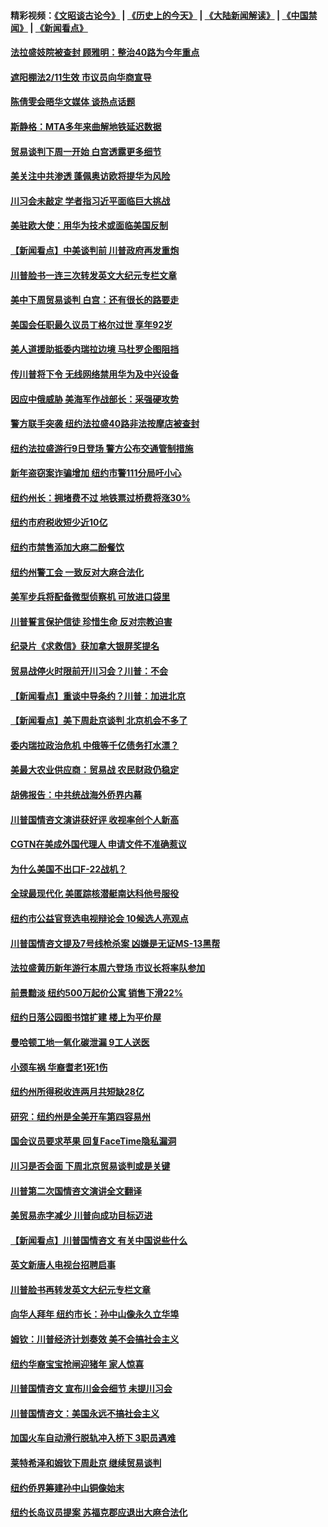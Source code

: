 #### 精彩视频：[《文昭谈古论今》](http://45.32.25.56/wenzhao) | [《历史上的今天》](http://45.32.25.56/today-in-history) | [《大陆新闻解读》](http://45.32.25.56/ntdtv-comedy) | [《中国禁闻》](http://45.32.25.56/ntdtv-news) | [《新闻看点》](http://45.32.25.56/news-insight) 

 #### [法拉盛妓院被查封 顾雅明：整治40路为今年重点](../pages/nsc412/n11033697.md?t=02090659) 

#### [遮阳棚法2/11生效 市议员向华商宣导](../pages/nsc412/n11033711.md?t=02090659) 

#### [陈倩雯会晤华文媒体 谈热点话题](../pages/nsc412/n11033718.md?t=02090659) 

#### [斯静格：MTA多年来曲解地铁延迟数据](../pages/nsc412/n11033725.md?t=02090659) 

#### [贸易谈判下周一开始 白宫透露更多细节](../pages/nsc412/n11033359.md?t=02090659) 

#### [美关注中共渗透 蓬佩奥访欧将提华为风险](../pages/nsc412/n11032871.md?t=02090659) 

#### [川习会未敲定 学者指习近平面临巨大挑战](../pages/nsc412/n11032752.md?t=02090659) 

#### [美驻欧大使：用华为技术或面临美国反制](../pages/nsc412/n11033036.md?t=02090659) 

#### [【新闻看点】中美谈判前 川普政府再发重炮](../pages/nsc412/n11032676.md?t=02090659) 

#### [川普脸书一连三次转发英文大纪元专栏文章](../pages/nsc412/n11032874.md?t=02090659) 

#### [美中下周贸易谈判 白宫：还有很长的路要走](../pages/nsc412/n11032579.md?t=02090659) 

#### [美国会任职最久议员丁格尔过世 享年92岁](../pages/nsc412/n11032542.md?t=02090659) 

#### [美人道援助抵委内瑞拉边境 马杜罗企图阻挡](../pages/nsc412/n11032425.md?t=02090659) 

#### [传川普将下令 无线网络禁用华为及中兴设备](../pages/nsc412/n11031804.md?t=02090659) 

#### [因应中俄威胁 美海军作战部长：采强硬攻势](../pages/nsc412/n11032214.md?t=02090659) 

#### [警方联手突袭 纽约法拉盛40路非法按摩店被查封](../pages/nsc412/n11031874.md?t=02090659) 

#### [纽约法拉盛游行9日登场 警方公布交通管制措施](../pages/nsc412/n11031884.md?t=02090659) 

#### [新年盗窃案诈骗增加 纽约市警111分局吁小心](../pages/nsc412/n11031868.md?t=02090659) 

#### [纽约州长：拥堵费不过 地铁票过桥费将涨30%](../pages/nsc412/n11031922.md?t=02090659) 

#### [纽约市府税收短少近10亿](../pages/nsc412/n11031890.md?t=02090659) 

#### [纽约市禁售添加大麻二酚餐饮](../pages/nsc412/n11031907.md?t=02090659) 

#### [纽约州警工会 一致反对大麻合法化](../pages/nsc412/n11031910.md?t=02090659) 

#### [美军步兵将配备微型侦察机 可放进口袋里](../pages/nsc412/n11031966.md?t=02090659) 

#### [川普誓言保护信徒 珍惜生命 反对宗教迫害](../pages/nsc412/n11031507.md?t=02090659) 

#### [纪录片《求救信》获加拿大银屏奖提名](../pages/nsc412/n11031336.md?t=02090659) 

#### [贸易战停火时限前开川习会？川普：不会](../pages/nsc412/n11031036.md?t=02090659) 

#### [【新闻看点】重谈中导条约？川普：加进北京](../pages/nsc412/n11031006.md?t=02090659) 

#### [【新闻看点】美下周赴京谈判 北京机会不多了](../pages/nsc412/n11030801.md?t=02090659) 

#### [委内瑞拉政治危机 中俄等千亿债务打水漂？](../pages/nsc412/n11030947.md?t=02090659) 

#### [美最大农业供应商：贸易战 农民财政仍稳定](../pages/nsc412/n11031011.md?t=02090659) 

#### [胡佛报告：中共统战海外侨界内幕](../pages/nsc412/n11030735.md?t=02090659) 

#### [川普国情咨文演讲获好评 收视率创个人新高](../pages/nsc412/n11029891.md?t=02090659) 

#### [CGTN在美成外国代理人 申请文件不准确惹议](../pages/nsc412/n11028976.md?t=02090659) 

#### [为什么美国不出口F-22战机？](../pages/nsc412/n11030207.md?t=02090659) 

#### [全球最现代化 美匿踪核潜艇南达科他号服役](../pages/nsc412/n11029826.md?t=02090659) 

#### [纽约市公益官竞选电视辩论会  10候选人亮观点](../pages/nsc412/n11029725.md?t=02090659) 

#### [川普国情咨文提及7号线枪杀案   凶嫌是无证MS-13黑帮](../pages/nsc412/n11029767.md?t=02090659) 

#### [法拉盛黄历新年游行本周六登场 市议长将率队参加](../pages/nsc412/n11029736.md?t=02090659) 

#### [前景黯淡 纽约500万起价公寓 销售下滑22%](../pages/nsc412/n11029779.md?t=02090659) 

#### [纽约日落公园图书馆扩建 楼上为平价屋](../pages/nsc412/n11029748.md?t=02090659) 

#### [曼哈顿工地一氧化碳泄漏 9工人送医](../pages/nsc412/n11029751.md?t=02090659) 

#### [小颈车祸 华裔耆老1死1伤](../pages/nsc412/n11029764.md?t=02090659) 

#### [纽约州所得税收连两月共短缺28亿](../pages/nsc412/n11029773.md?t=02090659) 

#### [研究：纽约州是全美开车第四容易州](../pages/nsc412/n11029776.md?t=02090659) 

#### [国会议员要求苹果 回复FaceTime隐私漏洞](../pages/nsc412/n11029731.md?t=02090659) 

#### [川习是否会面 下周北京贸易谈判或是关键](../pages/nsc412/n11029173.md?t=02090659) 

#### [川普第二次国情咨文演讲全文翻译](../pages/nsc412/n11029266.md?t=02090659) 

#### [美贸易赤字减少 川普向成功目标迈进](../pages/nsc412/n11028907.md?t=02090659) 

#### [【新闻看点】川普国情咨文 有关中国说些什么](../pages/nsc412/n11028748.md?t=02090659) 

#### [英文新唐人电视台招聘启事](../pages/nsc412/n11028817.md?t=02090659) 

#### [川普脸书再转发英文大纪元专栏文章](../pages/nsc412/n11028719.md?t=02090659) 

#### [向华人拜年 纽约市长：孙中山像永久立华埠](../pages/nsc412/n11027112.md?t=02090659) 

#### [姆钦：川普经济计划奏效 美不会搞社会主义](../pages/nsc412/n11028626.md?t=02090659) 

#### [纽约华裔宝宝抢闸迎猪年 家人惊喜](../pages/nsc412/n11027120.md?t=02090659) 

#### [川普国情咨文 宣布川金会细节 未提川习会](../pages/nsc412/n11027745.md?t=02090659) 

#### [川普国情咨文：美国永远不搞社会主义](../pages/nsc412/n11027086.md?t=02090659) 

#### [加国火车自动滑行脱轨冲入桥下 3职员遇难](../pages/nsc412/n11027459.md?t=02090659) 

#### [莱特希泽和姆钦下周赴京 继续贸易谈判](../pages/nsc412/n11026983.md?t=02090659) 

#### [纽约侨界筹建孙中山铜像始末](../pages/nsc412/n11027107.md?t=02090659) 

#### [纽约长岛议员提案 苏福克郡应退出大麻合法化](../pages/nsc412/n11027300.md?t=02090659) 

